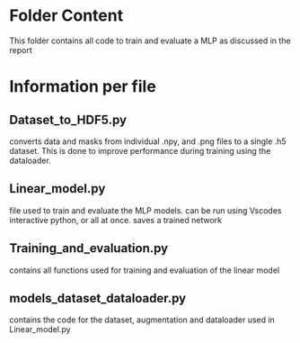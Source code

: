 # Folder Content 
This folder contains all code to train and evaluate a MLP as discussed in the report

# Information per file

## Dataset_to_HDF5.py
converts data and masks from individual .npy, and .png files to a single .h5 dataset. This is done to improve performance during training using the dataloader.

## Linear_model.py
file used to train and evaluate the MLP models. can be run using Vscodes interactive python, or all at once. saves a trained network

## Training_and_evaluation.py
contains all functions used for training and evaluation of the linear model

## models_dataset_dataloader.py
contains the code for the dataset, augmentation and dataloader used in Linear_model.py

